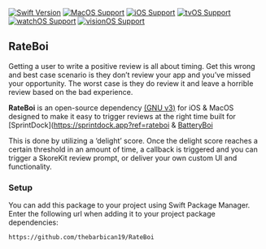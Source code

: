 
[![Swift Version](https://img.shields.io/badge/Swift-5.x-orange.svg)]()
[![MacOS Support](https://img.shields.io/badge/MacOS-10.14+-green)]()
[![iOS Support](https://img.shields.io/badge/iOS-11.0+-green)]()
[![tvOS Support](https://img.shields.io/badge/tvOS-11.0+-green)]()
[![watchOS Support](https://img.shields.io/badge/watchOS-4.0+-green)]()
[![visionOS Support](https://img.shields.io/badge/visionOS-1.0+-green)]()

## RateBoi

Getting a user to write a positive review is all about timing. Get this wrong and best case scenario is they don’t review your app and you’ve missed your opportunity. The worst case is they do review it and leave a horrible review based on the bad experience. 

**RateBoi** is an open-source dependency [(GNU v3)](https://github.com/thebarbican19/RateBoi?tab=GPL-3.0-1-ov-file) for iOS & MacOS designed to make it easy to trigger reviews at the right time built for [SprintDock](https://sprintdock.app?ref=rateboi & [BatteryBoi](https://batteryboi.ovatar.io?ref=rateboi)

This is done by utilizing a ‘delight’ score. Once the delight score reaches a certain threshold in an amount of time, a callback is triggered and you can trigger a SkoreKit review prompt, or deliver your own custom UI and functionality. 

### Setup
You can add this package to your project using Swift Package Manager. Enter the following url when adding it to your project package dependencies:

`https://github.com/thebarbican19/RateBoi`



